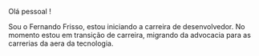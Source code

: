 Olá pessoal ! 

Sou o Fernando Frisso, estou iniciando a carreira de desenvolvedor. No momento estou em transição de carreira, migrando da advocacia para as carrerias da aera da tecnologia.
